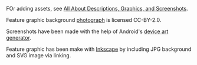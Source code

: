 FOr adding assets, see [All About Descriptions, Graphics, and Screenshots](https://f-droid.org/en/docs/All_About_Descriptions_Graphics_and_Screenshots/).

Feature graphic background [photograph](https://www.flickr.com/photos/90871503@N05/8322808792/) is licensed CC-BY-2.0.

Screenshots have been made with the help of Android's [device art generator](https://developer.android.com/distribute/marketing-tools/device-art-generator).

Feature graphic has been make with [Inkscape](https://inkscape.org/) by including JPG background and SVG image via linking.
